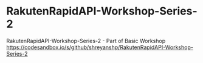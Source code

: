 # RakutenRapidAPI-Workshop-Series-2
RakutenRapidAPI-Workshop-Series-2 - Part of Basic Workshop https://codesandbox.io/s/github/shreyanshp/RakutenRapidAPI-Workshop-Series-2
